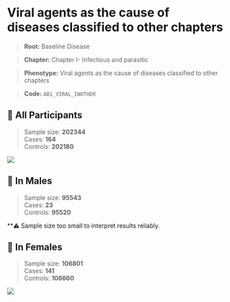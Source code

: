 # Viral agents as the cause of diseases classified to other chapters

> **Root:** Baseline Disease  

> **Chapter:** Chapter I- Infectious and parasitic  

> **Phenotype:** Viral agents as the cause of diseases classified to other chapters  

> **Code:** `AB1_VIRAL_INOTHER`

## 🧪 All Participants  
> Sample size: **202344**  
> Cases: **164**  
> Controls: **202180**
<img src="/Disease/Figures/ALL/Baseline/AB1_VIRAL_INOTHER.png"/>
<CsvTable src="/public/Disease/Data/ALL/Baseline/LG_AB1_VIRAL_INOTHER.csv" label="🔍 View full results" />

## 👨 In Males  
> Sample size: **95543**  
> Cases: **23**  
> Controls: **95520**

**⚠️ Sample size too small to interpret results reliably.

## 👩 In Females  
> Sample size: **106801**  
> Cases: **141**  
> Controls: **106660**
<img src="/Disease/Figures/Female/Baseline/AB1_VIRAL_INOTHER.png"/>
<CsvTable src="/public/Disease/Data/Female/Baseline/LG_AB1_VIRAL_INOTHER.csv" label="🔍 View full results" />

